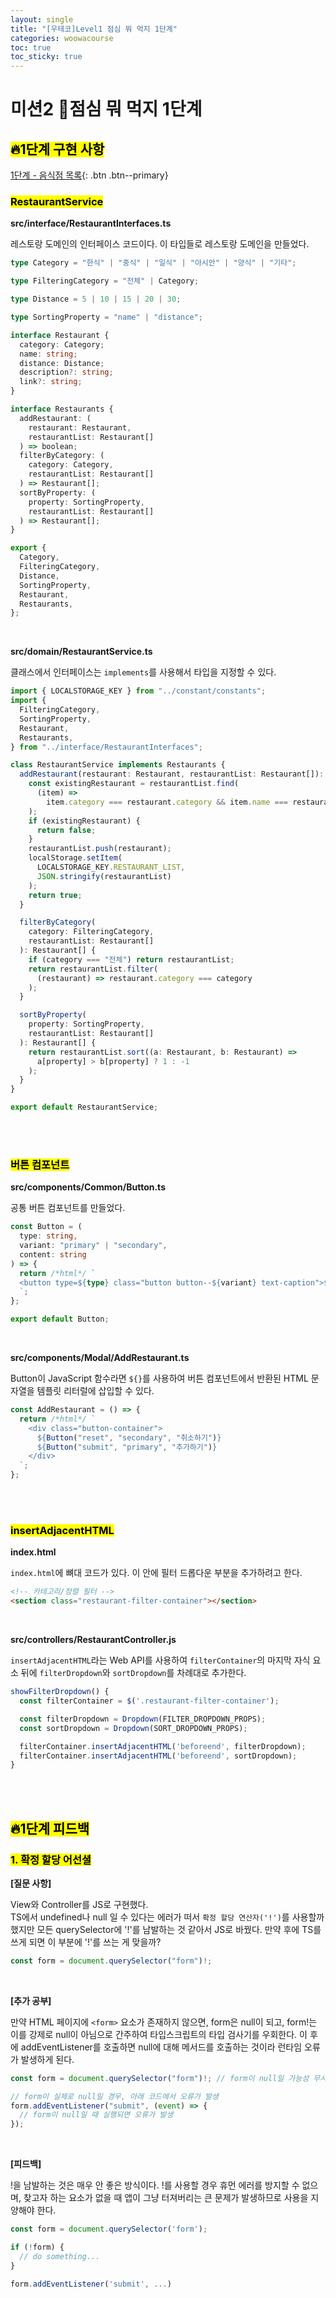 ```yaml
---
layout: single
title: "[우테코]Level1 점심 뭐 먹지 1단계"
categories: woowacourse
toc: true
toc_sticky: true
---
```


# 미션2 🥡점심 뭐 먹지 1단계

## <mark class="pink">🔥1단계 구현 사항</mark>

[1단계 - 음식점 목록](https://github.com/woowacourse/javascript-lunch/pull/128){: .btn .btn--primary}

### <mark class="yellow">RestaurantService</mark>

**src/interface/RestaurantInterfaces.ts**

레스토랑 도메인의 인터페이스 코드이다. 이 타입들로 레스토랑 도메인을 만들었다.

```ts
type Category = "한식" | "중식" | "일식" | "아시안" | "양식" | "기타";

type FilteringCategory = "전체" | Category;

type Distance = 5 | 10 | 15 | 20 | 30;

type SortingProperty = "name" | "distance";

interface Restaurant {
  category: Category;
  name: string;
  distance: Distance;
  description?: string;
  link?: string;
}

interface Restaurants {
  addRestaurant: (
    restaurant: Restaurant,
    restaurantList: Restaurant[]
  ) => boolean;
  filterByCategory: (
    category: Category,
    restaurantList: Restaurant[]
  ) => Restaurant[];
  sortByProperty: (
    property: SortingProperty,
    restaurantList: Restaurant[]
  ) => Restaurant[];
}

export {
  Category,
  FilteringCategory,
  Distance,
  SortingProperty,
  Restaurant,
  Restaurants,
};
```

<br>

**src/domain/RestaurantService.ts**

클래스에서 인터페이스는 `implements`를 사용해서 타입을 지정할 수 있다.

```ts
import { LOCALSTORAGE_KEY } from "../constant/constants";
import {
  FilteringCategory,
  SortingProperty,
  Restaurant,
  Restaurants,
} from "../interface/RestaurantInterfaces";

class RestaurantService implements Restaurants {
  addRestaurant(restaurant: Restaurant, restaurantList: Restaurant[]): boolean {
    const existingRestaurant = restaurantList.find(
      (item) =>
        item.category === restaurant.category && item.name === restaurant.name
    );
    if (existingRestaurant) {
      return false;
    }
    restaurantList.push(restaurant);
    localStorage.setItem(
      LOCALSTORAGE_KEY.RESTAURANT_LIST,
      JSON.stringify(restaurantList)
    );
    return true;
  }

  filterByCategory(
    category: FilteringCategory,
    restaurantList: Restaurant[]
  ): Restaurant[] {
    if (category === "전체") return restaurantList;
    return restaurantList.filter(
      (restaurant) => restaurant.category === category
    );
  }

  sortByProperty(
    property: SortingProperty,
    restaurantList: Restaurant[]
  ): Restaurant[] {
    return restaurantList.sort((a: Restaurant, b: Restaurant) =>
      a[property] > b[property] ? 1 : -1
    );
  }
}

export default RestaurantService;
```

<br>
<br>

### <mark class="yellow">버튼 컴포넌트</mark>

**src/components/Common/Button.ts**

공통 버튼 컴포넌트를 만들었다.

```ts
const Button = (
  type: string,
  variant: "primary" | "secondary",
  content: string
) => {
  return /*html*/ `
  <button type=${type} class="button button--${variant} text-caption">${content}</button>
  `;
};

export default Button;
```

<br>

**src/components/Modal/AddRestaurant.ts**

Button이 JavaScript 함수라면 `${}`를 사용하여 버튼 컴포넌트에서 반환된 HTML 문자열을 템플릿 리터럴에 삽입할 수 있다.

```js
const AddRestaurant = () => {
  return /*html*/ `
    <div class="button-container">
      ${Button("reset", "secondary", "취소하기")}
      ${Button("submit", "primary", "추가하기")}
    </div>
  `;
};
```

<br>
<br>

### <mark class="yellow">insertAdjacentHTML</mark>

**index.html**

`index.html`에 뼈대 코드가 있다. 이 안에 필터 드롭다운 부분을 추가하려고 한다.

```html
<!-- 카테고리/정렬 필터 -->
<section class="restaurant-filter-container"></section>
```

<br>

**src/controllers/RestaurantController.js**

`insertAdjacentHTML`라는 Web API를 사용하여 `filterContainer`의 마지막 자식 요소 뒤에 `filterDropdown`와 `sortDropdown`를 차례대로 추가한다.

```js
showFilterDropdown() {
  const filterContainer = $('.restaurant-filter-container');

  const filterDropdown = Dropdown(FILTER_DROPDOWN_PROPS);
  const sortDropdown = Dropdown(SORT_DROPDOWN_PROPS);

  filterContainer.insertAdjacentHTML('beforeend', filterDropdown);
  filterContainer.insertAdjacentHTML('beforeend', sortDropdown);
}
```

<br>
<br>

## <mark class="pink">🔥1단계 피드백</mark>

### <mark class="yellow">1. 확정 할당 어선셜</mark>

**[질문 사항]**

View와 Controller를 JS로 구현했다.  
TS에서 undefined나 null 일 수 있다는 에러가 떠서 `확정 할당 연산자('!')`를 사용할까 했지만 모든 querySelector에 '!'를 남발하는 것 같아서 JS로 바꿨다. 만약 후에 TS를 쓰게 되면 이 부분에 '!'를 쓰는 게 맞을까?

```ts
const form = document.querySelector("form")!;
```

<br>

**[추가 공부]**

만약 HTML 페이지에 `<form>` 요소가 존재하지 않으면, form은 null이 되고, form!는 이를 강제로 null이 아님으로 간주하여 타입스크립트의 타입 검사기를 우회한다. 이 후에 addEventListener를 호출하면 null에 대해 메서드를 호출하는 것이라 런타임 오류가 발생하게 된다.

```ts
const form = document.querySelector("form")!; // form이 null일 가능성 무시

// form이 실제로 null일 경우, 아래 코드에서 오류가 발생
form.addEventListener("submit", (event) => {
  // form이 null일 때 실행되면 오류가 발생
});
```

<br>

**[피드백]**

!을 남발하는 것은 매우 안 좋은 방식이다. !를 사용할 경우 휴먼 에러를 방지할 수 없으며, 찾고자 하는 요소가 없을 때 앱이 그냥 터져버리는 큰 문제가 발생하므로 사용을 지양해야 한다.

```ts
const form = document.querySelector('form');

if (!form) {
  // do something...
}

form.addEventListener('submit', ...)
```
